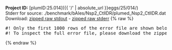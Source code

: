 **Project ID:** [plumID:25.014]({{ '/' | absolute_url }}eggs/25/014/)  
Stderr for source:  ./benchmark/bAIes/Nsp2_CtlIDR/plumed_Nsp2_CtlIDR.dat   
Download: [zipped raw stdout](plumed_Nsp2_CtlIDR.dat.plumed.stdout.txt.zip) - [zipped raw stderr](plumed_Nsp2_CtlIDR.dat.plumed.stderr.txt.zip) 
{% raw %}
<pre>
#! Only the first 1000 rows of the error file are shown below
#! To inspect the full error file, please download the zipped raw stderr file above
</pre>
{% endraw %}

